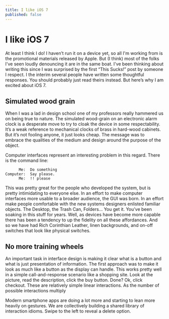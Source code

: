 ```yaml
---
title: I like iOS 7
published: false
---
```


# I like iOS 7

At least I think I do! I haven’t run it on a device yet, so all I'm working from is the promotional materials released by Apple. But (I think) most of the folks I've seen loudly denouncing it are in the same boat. I've been thinking about writing this since I was surprised by the first “This Sucks!” post by someone I respect. I the interim several people have written some thoughtful responses. You should probably just read theirs instead. But here’s why I am excited about iOS 7.

## Simulated wood grain

When I was a lad in design school one of my professors really hammered us on being true to nature. The simulated wood-grain on an electronic alarm clock is a desperate move to try to cloak the device in some respectability. It’s a weak reference to mechanical clocks of brass in hard-wood cabinets. But it’s not fooling anyone, it just looks cheap. The message was to embrace the qualities of the medium and design around the purpose of the object.

Computer interfaces represent an interesting problem in this regard. There is the command line:

          Me:  Do something
    Computer:  Say please.
          Me:  !! please

This was pretty great for the people who developed the system, but is pretty intimidating to everyone else. In an effort to make computer interfaces more usable to a broader audience, the GUI was born. In an effort make people comfortable with the new systems designers enlisted familiar objects. The Desktop, the Trash Can, Folders... You get it. You’ve been soaking in this stuff for years. Well, as devices have become more capable there has been a tendency to up the fidelity on all these affordances. And so we have had Rich Corinthian Leather, linen backgrounds, and on-off switches that look like physical switches.

## No more training wheels

An important task in interface design is making it clear what is a button and what is just presentation of information.
The first approach was to make it look as much like a button as the display can handle. This works pretty well in a simple call-and-response scenario like a shopping site. Look at the picture, read the description, click the buy button. Done? Ok, click checkout. These are relatively simple linear interactions. As the number of possible interactions multiply

Modern smartphone apps are doing a lot more and starting to lean more heavily on gestures. We are collectively building a shared library of interaction idioms. Swipe to the left to reveal a delete option.
